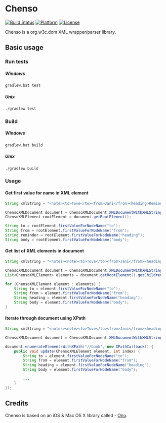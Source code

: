 Chenso
======

[![Build Status](https://travis-ci.org/sangar/Chenso.svg?branch=master)](https://travis-ci.org/sangar/Chenso) [![Platform](http://img.shields.io/badge/platform-java%7Candroid-lightgrey.svg)](https://github.com/JavaNetworking/JavaNetworking) [![License](http://img.shields.io/badge/license-MIT-red.svg)](http://opensource.org/licenses/MIT)

Chenso is a org.w3c.dom XML wrapper/parser library.

## Basic usage

### Run tests

##### Windows
```cmd
gradlew.bat test
```

##### Unix
```bash
./gradlew test
```

### Build

##### Windows
```cmd
gradlew.bat build
```

##### Unix
```bash
./gradlew build
```

### Usage

#### Get first value for name in XML element
```java
String xmlString = "<note><to>Tove</to><from>Jani</from><heading>Reminder</heading><body>Don't forget me this weekend!</body></note>";

ChensoXMLDocument document = ChensoXMLDocument.XMLDocumentWithXMLString(xmlString);
ChensoXMLElement rootElement = document.getRootElement();

String to = rootElement.firstValueForNodeName("to");
String from = rootElement.firstValueForNodeName("from");
String reminder = rootElement.firstValueForNodeName("heading");
String body = rootElement.firstValueForNodeName("body");

```

#### Get list of XML elements in document
```java
String xmlString = "<notes><note><to>Tove</to><from>Jani</from><heading>Reminder</heading><body>Don't forget me this weekend!</body></note><note><to>Jani</to><from>Tove</from><heading>Reminder</heading><body>Don't forget me either!</body></note></notes>";

ChensoXMLDocument document = ChensoXMLDocument.XMLDocumentWithXMLString(xmlString);
List<ChensoXMLElement> elements = document.getRootElement().getChildren();

for (ChensoXMLElement element : elements) {
	String to = element.firstValueForNodeName("to");
	String from = element.firstValueForNodeName("from");
	String heading = element.firstValueForNodeName("heading");
	String body = element.firstValueForNodeName("body");
}
```

#### Iterate through document using XPath
```java
String xmlString = "<notes><note><to>Tove</to><from>Jani</from><heading>Reminder</heading><body>Don't forget me this weekend!</body></note><note><to>Jani</to><from>Tove</from><heading>Reminder</heading><body>Don't forget me either!</body></note></notes>";

ChensoXMLDocument document = ChensoXMLDocument.XMLDocumentWithXMLString(xmlString);

document.enumerateElementsWithXPath("//book", new XPathCallback() {
	public void update(ChensoXMLElement element, int index) {
		String to = element.firstValueForNodeName("to");
		String from = element.firstValueForNodeName("from");
		String heading = element.firstValueForNodeName("heading");
		String body = element.firstValueForNodeName("body");

		...
	}
});
```

## Credits

Chenso is based on an iOS & Mac OS X library called - [Ono](https://github.com/mattt/Ono).
